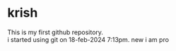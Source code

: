 # krish
This is my first github repository.
<br>
i started using git on 18-feb-2024 7:13pm.
new i am pro
